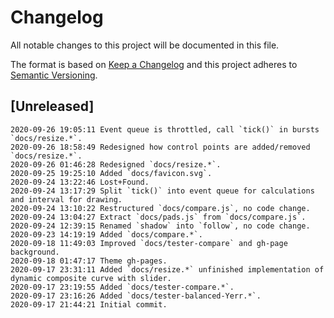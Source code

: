 # Changelog

All notable changes to this project will be documented in this file.

The format is based on [Keep a Changelog](http://keepachangelog.com/en/1.0.0/)
and this project adheres to [Semantic Versioning](http://semver.org/spec/v2.0.0.html).

## [Unreleased]

```
2020-09-26 19:05:11 Event queue is throttled, call `tick()` in bursts `docs/resize.*`.
2020-09-26 18:58:49 Redesigned how control points are added/removed `docs/resize.*`.
2020-09-26 01:46:28 Redesigned `docs/resize.*`.
2020-09-25 19:25:10 Added `docs/favicon.svg`.
2020-09-24 13:22:46 Lost+Found.
2020-09-24 13:17:29 Split `tick()` into event queue for calculations and interval for drawing.
2020-09-24 13:10:22 Restructured `docs/compare.js`, no code change.
2020-09-24 13:04:27 Extract `docs/pads.js` from `docs/compare.js`.
2020-09-24 12:39:15 Renamed `shadow` into `follow`, no code change.
2020-09-23 14:19:19 Added `docs/compare.*`.
2020-09-18 11:49:03 Improved `docs/tester-compare` and gh-page background.
2020-09-18 01:47:17 Theme gh-pages.
2020-09-17 23:31:11 Added `docs/resize.*` unfinished implementation of dynamic composite curve with slider.
2020-09-17 23:19:55 Added `docs/tester-compare.*`.
2020-09-17 23:16:26 Added `docs/tester-balanced-Yerr.*`.
2020-09-17 21:44:21 Initial commit.
```
